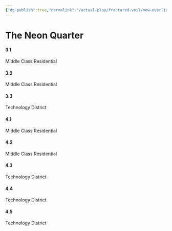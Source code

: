 ```yaml
---
{"dg-publish":true,"permalink":"/actual-play/fractured-veil/new-everlight/the-neon-quarter/"}
---
```


# The Neon Quarter

#### 3.1 
Middle Class Residential
#### 3.2 
Middle Class Residential
#### 3.3 
Technology District
#### 4.1 
Middle Class Residential
#### 4.2 
Middle Class Residential
#### 4.3 
Technology District
#### 4.4 
Technology District
#### 4.5 
Technology District